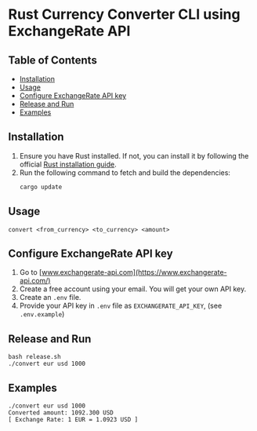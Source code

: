# Rust Currency Converter CLI using ExchangeRate API

## Table of Contents

- [Installation](#installation)
- [Usage](#usage)
- [Configure ExchangeRate API key](#configure-exchangeRate-api-key)
- [Release and Run](#release-and-run)
- [Examples](#examples)

## Installation

1. Ensure you have Rust installed. If not, you can install it by following the official [Rust installation guide](https://www.rust-lang.org/tools/install).
2. Run the following command to fetch and build the dependencies:
   ```bash
   cargo update
   ```

## Usage

```
convert <from_currency> <to_currency> <amount>
```

## Configure ExchangeRate API key

1. Go to [www.exchangerate-api.com](https://www.exchangerate-api.com/)
2. Create a free account using your email. You will get your own API key.
3. Create an `.env` file.
4. Provide your API key in `.env` file as `EXCHANGERATE_API_KEY`, (see `.env.example`)

## Release and Run

```
bash release.sh
./convert eur usd 1000
```

## Examples
```
./convert eur usd 1000
Converted amount: 1092.300 USD
[ Exchange Rate: 1 EUR = 1.0923 USD ]
```

